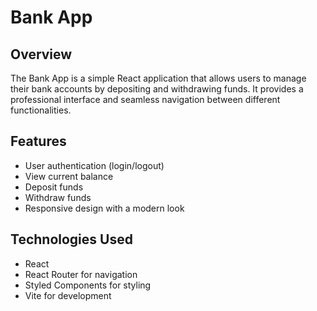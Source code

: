 # Bank App

## Overview
The Bank App is a simple React application that allows users to manage their bank accounts by depositing and withdrawing funds. It provides a professional interface and seamless navigation between different functionalities.

## Features
- User authentication (login/logout)
- View current balance
- Deposit funds
- Withdraw funds
- Responsive design with a modern look

## Technologies Used
- React
- React Router for navigation
- Styled Components for styling
- Vite for development
